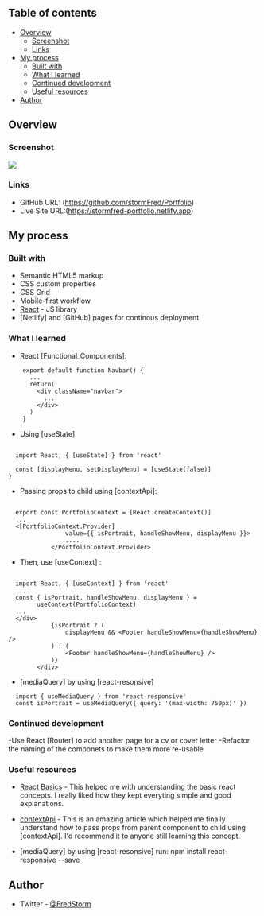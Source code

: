 ## Table of contents

- [Overview](#overview)
  - [Screenshot](#screenshot)
  - [Links](#links)
- [My process](#my-process)
  - [Built with](#built-with)
  - [What I learned](#what-i-learned)
  - [Continued development](#continued-development)
  - [Useful resources](#useful-resources)
- [Author](#author)

## Overview

### Screenshot

![](./src/Components/Images/project-screenshot.png)

### Links

- GitHub URL: (https://github.com/stormFred/Portfolio)
- Live Site URL:(https://stormfred-portfolio.netlify.app)

## My process

### Built with

- Semantic HTML5 markup
- CSS custom properties
- CSS Grid
- Mobile-first workflow
- [React](https://reactjs.org/) - JS library
- [Netlify] and [GitHub] pages for continous deployment

### What I learned

- React [Functional_Components]:

```React js
    export default function Navbar() {
      ...
      return(
        <div className="navbar">
          ...
        </div>
      )
    }
```

- Using [useState]:

```React js

  import React, { [useState] } from 'react'
  ...
  const [displayMenu, setDisplayMenu] = [useState(false)]
}
```

- Passing props to child using [contextApi]:

```Reactjs

  export const PortfolioContext = [React.createContext()]
  ...
  <[PortfolioContext.Provider]
				value={{ isPortrait, handleShowMenu, displayMenu }}>
				....
			</PortfolioContext.Provider>
```

- Then, use [useContext] :

```Reactjs

  import React, { [useContext] } from 'react'
  ...
  const { isPortrait, handleShowMenu, displayMenu } =
		useContext(PortfolioContext)
  ...
  </div>
			{isPortrait ? (
				displayMenu && <Footer handleShowMenu={handleShowMenu} />
			) : (
				<Footer handleShowMenu={handleShowMenu} />
			)}
		</div>
```

- [mediaQuery] by using [react-resonsive]

```
  import { useMediaQuery } from 'react-responsive'
  const isPortrait = useMediaQuery({ query: '(max-width: 750px)' })
```

### Continued development

-Use React [Router] to add another page for a cv or cover letter
-Refactor the naming of the componets to make them more re-usable

### Useful resources

- [React Basics](https://reactjs.org) - This helped me with understanding the basic react concepts. I really liked how they kept everyting simple and good explanations.

- [contextApi](https://medium.com/nerd-for-tech/using-context-api-in-react-with-functional-components-dbc653c7d485) - This is an amazing article which helped me finally understand how to pass props from parent component to child using [contextApi]. I'd recommend it to anyone still learning this concept.

- [mediaQuery] by using [react-resonsive]
  run: npm install react-responsive --save

## Author

- Twitter - [@FredStorm](https://www.twitter.com/stormFred)
